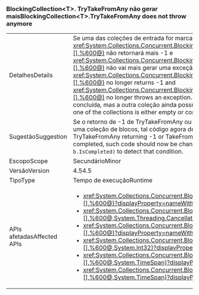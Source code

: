 ### <a name="blockingcollectionlttgttrytakefromany-does-not-throw-anymore"></a><span data-ttu-id="0980f-101">BlockingCollection&lt;T&gt;. TryTakeFromAny não gerar mais</span><span class="sxs-lookup"><span data-stu-id="0980f-101">BlockingCollection&lt;T&gt;.TryTakeFromAny does not throw anymore</span></span>

|   |   |
|---|---|
|<span data-ttu-id="0980f-102">Detalhes</span><span class="sxs-lookup"><span data-stu-id="0980f-102">Details</span></span>|<span data-ttu-id="0980f-103">Se uma das coleções de entrada for marcada como concluída, <xref:System.Collections.Concurrent.BlockingCollection%601.TryTakeFromAny(System.Collections.Concurrent.BlockingCollection{%600}[],%600@)> não retornará mais -1 e <xref:System.Collections.Concurrent.BlockingCollection%601.TakeFromAny(System.Collections.Concurrent.BlockingCollection{%600}[],%600@)> não vai mais gerar uma exceção.</span><span class="sxs-lookup"><span data-stu-id="0980f-103">If one of the input collections is marked completed, <xref:System.Collections.Concurrent.BlockingCollection%601.TryTakeFromAny(System.Collections.Concurrent.BlockingCollection{%600}[],%600@)> no longer returns -1 and <xref:System.Collections.Concurrent.BlockingCollection%601.TakeFromAny(System.Collections.Concurrent.BlockingCollection{%600}[],%600@)> no longer throws an exception.</span></span> <span data-ttu-id="0980f-104">Essa alteração possibilita trabalhar com coleções quando uma das coleções está vazia ou concluída, mas a outra coleção ainda possui itens que podem ser recuperados.</span><span class="sxs-lookup"><span data-stu-id="0980f-104">This change makes it possible to work with collections when one of the collections is either empty or completed, but the other collection still has items that can be retrieved.</span></span>|
|<span data-ttu-id="0980f-105">Sugestão</span><span class="sxs-lookup"><span data-stu-id="0980f-105">Suggestion</span></span>|<span data-ttu-id="0980f-106">Se o retorno de -1 de TryTakeFromAny ou a geração de TakeFromAny foram usados para fins de fluxo de controle no caso de conclusão de uma coleção de blocos, tal código agora deverá ser alterado para usar <code>.Any(b =&gt; b.IsCompleted)</code> a fim de detectar essa condição.</span><span class="sxs-lookup"><span data-stu-id="0980f-106">If TryTakeFromAny returning -1 or TakeFromAny throwing were used for control-flow purposes in cases of a blocking collection being completed, such code should now be changed to use <code>.Any(b =&gt; b.IsCompleted)</code> to detect that condition.</span></span>|
|<span data-ttu-id="0980f-107">Escopo</span><span class="sxs-lookup"><span data-stu-id="0980f-107">Scope</span></span>|<span data-ttu-id="0980f-108">Secundário</span><span class="sxs-lookup"><span data-stu-id="0980f-108">Minor</span></span>|
|<span data-ttu-id="0980f-109">Versão</span><span class="sxs-lookup"><span data-stu-id="0980f-109">Version</span></span>|<span data-ttu-id="0980f-110">4.5</span><span class="sxs-lookup"><span data-stu-id="0980f-110">4.5</span></span>|
|<span data-ttu-id="0980f-111">Tipo</span><span class="sxs-lookup"><span data-stu-id="0980f-111">Type</span></span>|<span data-ttu-id="0980f-112">Tempo de execução</span><span class="sxs-lookup"><span data-stu-id="0980f-112">Runtime</span></span>|
|<span data-ttu-id="0980f-113">APIs afetadas</span><span class="sxs-lookup"><span data-stu-id="0980f-113">Affected APIs</span></span>|<ul><li><xref:System.Collections.Concurrent.BlockingCollection%601.TakeFromAny(System.Collections.Concurrent.BlockingCollection{%600}[],%600@)?displayProperty=nameWithType></li><li><xref:System.Collections.Concurrent.BlockingCollection%601.TakeFromAny(System.Collections.Concurrent.BlockingCollection{%600}[],%600@,System.Threading.CancellationToken)?displayProperty=nameWithType></li><li><xref:System.Collections.Concurrent.BlockingCollection%601.TryTakeFromAny(System.Collections.Concurrent.BlockingCollection{%600}[],%600@)?displayProperty=nameWithType></li><li><xref:System.Collections.Concurrent.BlockingCollection%601.TryTakeFromAny(System.Collections.Concurrent.BlockingCollection{%600}[],%600@,System.Int32)?displayProperty=nameWithType></li><li><xref:System.Collections.Concurrent.BlockingCollection%601.TryTakeFromAny(System.Collections.Concurrent.BlockingCollection{%600}[],%600@,System.TimeSpan)?displayProperty=nameWithType></li><li><xref:System.Collections.Concurrent.BlockingCollection%601.TryTakeFromAny(System.Collections.Concurrent.BlockingCollection{%600}[],%600@,System.TimeSpan)?displayProperty=nameWithType></li></ul>|

